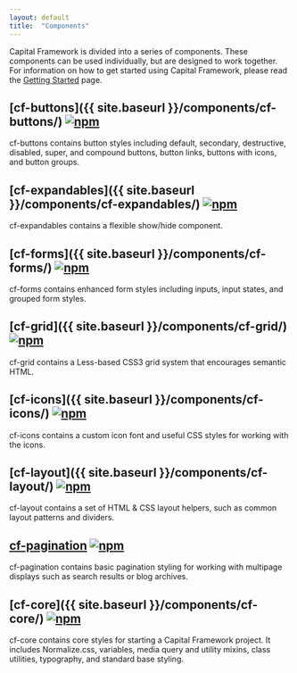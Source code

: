 ```yaml
---
layout: default
title:  "Components"
---
```


Capital Framework is divided into a series of components. These components can be used individually, but are designed to work together.
For information on how to get started using Capital Framework, please read the [Getting Started](../getting-started/) page.

## [cf-buttons]({{ site.baseurl }}/components/cf-buttons/) [![npm](https://img.shields.io/npm/v/cf-buttons.svg?style=flat-square)](https://www.npmjs.com/package/cf-buttons)

cf-buttons contains button styles including default, secondary, destructive, disabled, super, and compound buttons, button links, buttons with icons, and button groups.

## [cf-expandables]({{ site.baseurl }}/components/cf-expandables/) [![npm](https://img.shields.io/npm/v/cf-expandables.svg?style=flat-square)](https://www.npmjs.com/package/cf-expandables)

cf-expandables contains a flexible show/hide component.

## [cf-forms]({{ site.baseurl }}/components/cf-forms/) [![npm](https://img.shields.io/npm/v/cf-forms.svg?style=flat-square)](https://www.npmjs.com/package/cf-forms)

cf-forms contains enhanced form styles including inputs, input states, and grouped form styles.

## [cf-grid]({{ site.baseurl }}/components/cf-grid/) [![npm](https://img.shields.io/npm/v/cf-grid.svg?style=flat-square)](https://www.npmjs.com/package/cf-grid)

cf-grid contains a Less-based CSS3 grid system that encourages semantic HTML.

## [cf-icons]({{ site.baseurl }}/components/cf-icons/) [![npm](https://img.shields.io/npm/v/cf-icons.svg?style=flat-square)](https://www.npmjs.com/package/cf-icons)

cf-icons contains a custom icon font and useful CSS styles for working with the icons.

## [cf-layout]({{ site.baseurl }}/components/cf-layout/) [![npm](https://img.shields.io/npm/v/cf-layout.svg?style=flat-square)](https://www.npmjs.com/package/cf-layout)

cf-layout contains a set of HTML & CSS layout helpers, such as common layout patterns and dividers.

## [cf-pagination](/components/cf-pagination/) [![npm](https://img.shields.io/npm/v/cf-pagination.svg?style=flat-square)](https://www.npmjs.com/package/cf-pagination)

cf-pagination contains basic pagination styling for working with multipage displays such as search results or blog archives.

## [cf-core]({{ site.baseurl }}/components/cf-core/) [![npm](https://img.shields.io/npm/v/cf-core.svg?style=flat-square)](https://www.npmjs.com/package/cf-core)

cf-core contains core styles for starting a Capital Framework project. It includes Normalize.css, variables, media query and utility mixins, class utilities, typography, and standard base styling.
